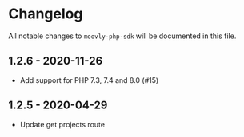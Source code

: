 # Changelog

All notable changes to `moovly-php-sdk` will be documented in this file.

## 1.2.6 - 2020-11-26

- Add support for PHP 7.3, 7.4 and 8.0 (#15)

## 1.2.5 - 2020-04-29

- Update get projects route
